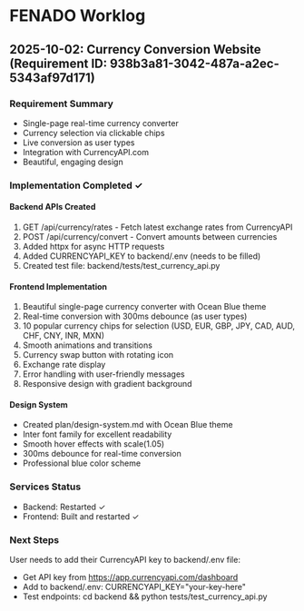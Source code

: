 # FENADO Worklog

## 2025-10-02: Currency Conversion Website (Requirement ID: 938b3a81-3042-487a-a2ec-5343af97d171)

### Requirement Summary
- Single-page real-time currency converter
- Currency selection via clickable chips
- Live conversion as user types
- Integration with CurrencyAPI.com
- Beautiful, engaging design

### Implementation Completed ✓

#### Backend APIs Created
1. GET /api/currency/rates - Fetch latest exchange rates from CurrencyAPI
2. POST /api/currency/convert - Convert amounts between currencies
3. Added httpx for async HTTP requests
4. Added CURRENCYAPI_KEY to backend/.env (needs to be filled)
5. Created test file: backend/tests/test_currency_api.py

#### Frontend Implementation
1. Beautiful single-page currency converter with Ocean Blue theme
2. Real-time conversion with 300ms debounce (as user types)
3. 10 popular currency chips for selection (USD, EUR, GBP, JPY, CAD, AUD, CHF, CNY, INR, MXN)
4. Smooth animations and transitions
5. Currency swap button with rotating icon
6. Exchange rate display
7. Error handling with user-friendly messages
8. Responsive design with gradient background

#### Design System
- Created plan/design-system.md with Ocean Blue theme
- Inter font family for excellent readability
- Smooth hover effects with scale(1.05)
- 300ms debounce for real-time conversion
- Professional blue color scheme

### Services Status
- Backend: Restarted ✓
- Frontend: Built and restarted ✓

### Next Steps
User needs to add their CurrencyAPI key to backend/.env file:
- Get API key from https://app.currencyapi.com/dashboard
- Add to backend/.env: CURRENCYAPI_KEY="your-key-here"
- Test endpoints: cd backend && python tests/test_currency_api.py
